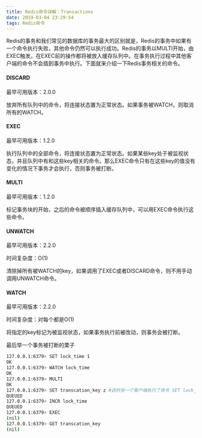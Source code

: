 ```yaml
---
title: Redis命令详解：Transactions
date: 2019-03-04 23:29:54
tags: Redis命令
---
```


Redis的事务和我们常见的数据库的事务最大的区别就是，Redis的事务中如果有一个命令执行失败，其他命令仍然可以执行成功。Redis的事务以MULTI开始，由EXEC触发。在EXEC前的操作都将被放入缓存队列中。在事务执行过程中其他客户端的命令不会插到事务中执行。下面就来介绍一下Redis事务相关的命令。<!-- more -->

#### DISCARD

最早可用版本：2.0.0

放弃所有队列中的命令，将连接状态置为正常状态。如果事务被WATCH，则取消所有的WATCH。

#### EXEC

最早可用版本：1.2.0

执行队列中的全部命令，将连接状态置为正常状态。如果某些key处于被监视状态，并且队列中有和这些key相关的命令。那么EXEC命令只有在这些key的值没有变化的情况下事务才会执行，否则事务被打断。

#### MULTI

最早可用版本：1.2.0

标记事务块的开始，之后的命令被顺序插入缓存队列中，可以用EXEC命令执行这些命令。

#### UNWATCH

最早可用版本：2.2.0

时间复杂度：O(1)

清除掉所有被WATCH的key，如果调用了EXEC或者DISCARD命令，则不用手动调用UNWATCH命令。

#### WATCH

最早可用版本：2.2.0

时间复杂度：对每个都是O(1)

将指定的key标记为被监视状态，如果事务执行前被改动，则事务会被打断。

最后举一个事务被打断的栗子

``` bash
127.0.0.1:6379> SET lock_time 1
OK
127.0.0.1:6379> WATCH lock_time
OK
127.0.0.1:6379> MULTI
OK
127.0.0.1:6379> SET transcation_key z #这时另一个客户端执行了命令 SET lock_time 2
QUEUED
127.0.0.1:6379> INCR lock_time
QUEUED
127.0.0.1:6379> EXEC
(nil)
127.0.0.1:6379> GET transcation_key
(nil)
```
